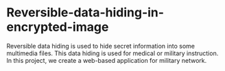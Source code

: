 # Reversible-data-hiding-in-encrypted-image
Reversible data hiding is used to hide secret information into some multimedia files. This data hiding is used for medical or military instruction. In this project, we create a web-based application for military network.
